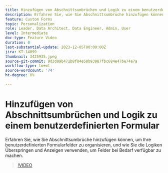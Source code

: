```yaml
---
title: Hinzufügen von Abschnittsumbrüchen und Logik zu einem benutzerdefinierten Formular
description: Erfahren Sie, wie Sie Abschnittsumbrüche hinzufügen können, um Ihre benutzerdefinierten Formularfelder zu organisieren, und wie Sie die Logiken Überspringen und Anzeigen verwenden, um Felder bei Bedarf verfügbar zu machen.
feature: Custom Forms
topic: Personalization
role: Leader, Data Architect, Data Engineer, Admin, User
level: Intermediate
doc-type: Feature Video
duration: 0
last-substantial-update: 2023-12-05T00:00:00Z
jira: KT-14099
thumbnail: 3425935.jpeg
source-git-commit: 9d3d89b471b8f84e50b93987fbc684e47be74e7a
workflow-type: tm+mt
source-wordcount: '74'
ht-degree: 0%

---
```



# Hinzufügen von Abschnittsumbrüchen und Logik zu einem benutzerdefinierten Formular

Erfahren Sie, wie Sie Abschnittsumbrüche hinzufügen können, um Ihre benutzerdefinierten Formularfelder zu organisieren, und wie Sie die Logiken Überspringen und Anzeigen verwenden, um Felder bei Bedarf verfügbar zu machen.

>[!VIDEO](https://video.tv.adobe.com/v/3425935/?quality=12&learn=on)
